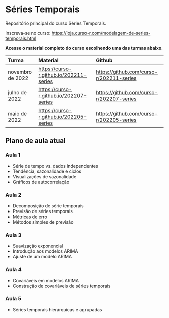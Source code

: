 
# Séries Temporais

<!-- README.md is generated from README.Rmd. Please edit that file -->

Repositório principal do curso Séries Temporais.

Inscreva-se no curso:
<https://loja.curso-r.com/modelagem-de-series-temporais.html>

**Acesse o material completo do curso escolhendo uma das turmas
abaixo**.

| Turma            | Material                                  | Github                                     |
|:-----------------|:------------------------------------------|:-------------------------------------------|
| novembro de 2022 | <https://curso-r.github.io/202211-series> | <https://github.com/curso-r/202211-series> |
| julho de 2022    | <https://curso-r.github.io/202207-series> | <https://github.com/curso-r/202207-series> |
| maio de 2022     | <https://curso-r.github.io/202205-series> | <https://github.com/curso-r/202205-series> |

## Plano de aula atual

### Aula 1

-   Série de tempo vs. dados independentes
-   Tendência, sazonalidade e ciclos
-   Visualizações de sazonalidade
-   Gráficos de autocorrelação

### Aula 2

-   Decomposição de série temporais
-   Previsão de séries temporais
-   Métricas de erro
-   Métodos simples de previsão

### Aula 3

-   Suavização exponencial
-   Introdução aos modelos ARIMA
-   Ajuste de um modelo ARIMA

### Aula 4

-   Covariáveis em modelos ARIMA
-   Construção de covariáveis de séries temporais

### Aula 5

-   Séries temporais hierárquicas e agrupadas
